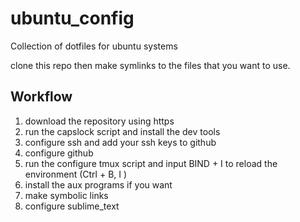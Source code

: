 # ubuntu_config
Collection of dotfiles for ubuntu systems

clone this repo then make symlinks to the files that you want to use.

## Workflow
1. download the repository using https
2. run the capslock script and install the dev tools
3. configure ssh and add your ssh keys to github
4. configure github
5. run the configure tmux script and input BIND + I to reload the environment (Ctrl + B, I )
6. install the aux programs if you want
7. make symbolic links
8. configure sublime_text


